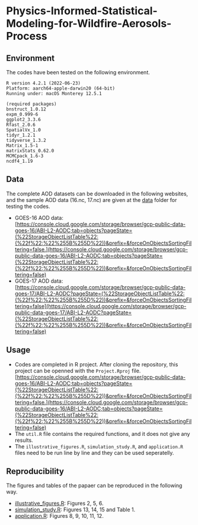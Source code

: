 # Physics-Informed-Statistical-Modeling-for-Wildfire-Aerosols-Process

## Environment
The codes have been tested on the following environment.
```
R version 4.2.1 (2022-06-23)
Platform: aarch64-apple-darwin20 (64-bit)
Running under: macOS Monterey 12.5.1

(required packages)
bnstruct_1.0.12 
expm_0.999-6
ggplot2_3.3.6  
Rfast_2.0.6
SpatialVx_1.0 
tidyr_1.2.1
tidyverse_1.3.2
Matrix_1.5-1 
matrixStats_0.62.0 
MCMCpack_1.6-3  
ncdf4_1.19
```

## Data 
The complete AOD datasets can be downloaded in the following websites, and the sample AOD data (16.nc, 17.nc) are given at the [data](https://github.com/gz-wei/Physics-Informed-Statistical-Modeling-for-Wildfire-Aerosols-Process/tree/main/data) folder for testing the codes. 

- GOES-16 AOD data: [https://console.cloud.google.com/storage/browser/gcp-public-data-goes-16/ABI-L2-AODC;tab=objects?pageState=(%22StorageObjectListTable%22:(%22f%22:%22%255B%255D%22))&prefix=&forceOnObjectsSortingFiltering=false.](https://console.cloud.google.com/storage/browser/gcp-public-data-goes-16/ABI-L2-AODC;tab=objects?pageState=(%22StorageObjectListTable%22:(%22f%22:%22%255B%255D%22))&prefix=&forceOnObjectsSortingFiltering=false)
- GOES-17 AOD data: [https://console.cloud.google.com/storage/browser/gcp-public-data-goes-17/ABI-L2-AODC?pageState=(%22StorageObjectListTable%22:(%22f%22:%22%255B%255D%22))&prefix=&forceOnObjectsSortingFiltering=false](https://console.cloud.google.com/storage/browser/gcp-public-data-goes-17/ABI-L2-AODC?pageState=(%22StorageObjectListTable%22:(%22f%22:%22%255B%255D%22))&prefix=&forceOnObjectsSortingFiltering=false)


## Usage  
- Codes are completed in R project. After cloning the repository, this project can be openned with the ```Project.Rproj``` file. [https://console.cloud.google.com/storage/browser/gcp-public-data-goes-16/ABI-L2-AODC;tab=objects?pageState=(%22StorageObjectListTable%22:(%22f%22:%22%255B%255D%22))&prefix=&forceOnObjectsSortingFiltering=false.](https://console.cloud.google.com/storage/browser/gcp-public-data-goes-16/ABI-L2-AODC;tab=objects?pageState=(%22StorageObjectListTable%22:(%22f%22:%22%255B%255D%22))&prefix=&forceOnObjectsSortingFiltering=false)
- The ```util.R``` file contains the required functions, and it does not give any results. 
- The ```illustrative_figures.R```, ```simulation_study.R```, and ```application.R``` files need to be run line by line and they can be used seperatelly. 

## Reproducibility
The figures and tables of the papaer can be reproduced in the following way.
- [illustrative_figures.R](https://github.com/gz-wei/Physics-Informed-Statistical-Modeling-for-Wildfire-Aerosols-Process/blob/main/illustrative_figures.R): Figures 2, 5, 6.
- [simulation_study.R](https://github.com/gz-wei/Physics-Informed-Statistical-Modeling-for-Wildfire-Aerosols-Process/blob/main/simulation_study.R): Figures 13, 14, 15 and Table 1. 
- [application.R](https://github.com/gz-wei/Physics-Informed-Statistical-Modeling-for-Wildfire-Aerosols-Process/blob/main/application.R): Figures 8, 9, 10, 11, 12.

